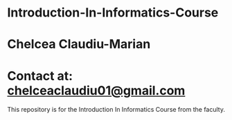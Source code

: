 # Introduction-In-Informatics-Course
# Chelcea Claudiu-Marian
# Contact at: chelceaclaudiu01@gmail.com

This repository is for the Introduction In Informatics Course from the faculty.
